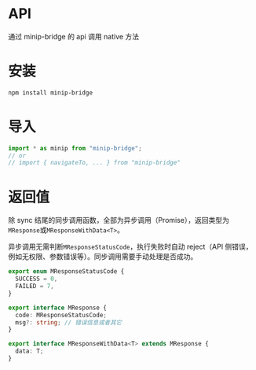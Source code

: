 # API

通过 minip-bridge 的 api 调用 native 方法

# 安装

```bash
npm install minip-bridge
```

# 导入

```typescript
import * as minip from "minip-bridge";
// or
// import { navigateTo, ... } from "minip-bridge"
```

# 返回值

除 sync 结尾的同步调用函数，全部为异步调用（Promise），返回类型为`MResponse`或`MResponseWithData<T>`。

异步调用无需判断`MResponseStatusCode`，执行失败时自动 reject（API 侧错误，例如无权限、参数错误等）。同步调用需要手动处理是否成功。

```typescript
export enum MResponseStatusCode {
  SUCCESS = 0,
  FAILED = 7,
}

export interface MResponse {
  code: MResponseStatusCode;
  msg?: string; // 错误信息或者其它
}

export interface MResponseWithData<T> extends MResponse {
  data: T;
}
```
